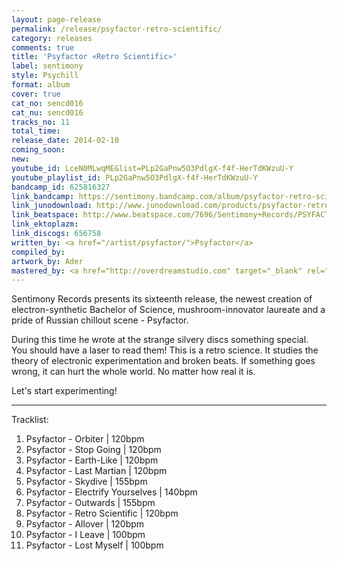 ```yaml
---
layout: page-release
permalink: /release/psyfactor-retro-scientific/
category: releases
comments: true
title: 'Psyfactor «Retro Scientific»'
label: sentimony
style: Psychill
format: album
cover: true
cat_no: sencd016
cat_nu: sencd016
tracks_no: 11
total_time: 
release_date: 2014-02-10
coming_soon: 
new: 
youtube_id: LceN0MLwqME&list=PLp2GaPnw5O3PdlgX-f4f-HerTdKWzuU-Y
youtube_playlist_id: PLp2GaPnw5O3PdlgX-f4f-HerTdKWzuU-Y
bandcamp_id: 625816327
link_bandcamp: https://sentimony.bandcamp.com/album/psyfactor-retro-scientific
link_junodownload: http://www.junodownload.com/products/psyfactor-retro-scientific/2443464-02
link_beatspace: http://www.beatspace.com/7696/Sentimony+Records/PSYFACTOR/Retro+Scientific/detail.aspx
link_ektoplazm: 
link_discogs: 656758
written_by: <a href="/artist/psyfactor/">Psyfactor</a>
compiled_by: 
artwork_by: Ader
mastered_by: <a href="http://overdreamstudio.com" target="_blank" rel="noopener">Makus (Overdream Studio)</a>
---
```


Sentimony Records presents its sixteenth release, the newest creation of electron-synthetic Bachelor of Science, mushroom-innovator laureate and a pride of Russian chillout scene - Psyfactor.

During this time he wrote at the strange silvery discs something special. You should have a laser to read them! This is a retro science. It studies the theory of electronic experimentation and broken beats. If something goes wrong, it can hurt the whole world. No matter how real it is.

Let's start experimenting!

---
Tracklist:

01. Psyfactor - Orbiter \| 120bpm
02. Psyfactor - Stop Going \| 120bpm
03. Psyfactor - Earth-Like \| 120bpm
04. Psyfactor - Last Martian \| 120bpm
05. Psyfactor - Skydive \| 155bpm
06. Psyfactor - Electrify Yourselves \| 140bpm
07. Psyfactor - Outwards \| 155bpm
08. Psyfactor - Retro Scientific \| 120bpm
09. Psyfactor - Allover \| 120bpm
10. Psyfactor - I Leave \| 100bpm
11. Psyfactor - Lost Myself \| 100bpm
